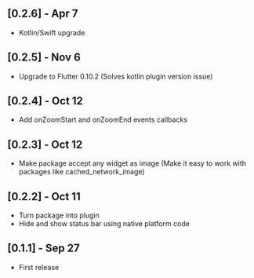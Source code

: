 ## [0.2.6] - Apr 7

* Kotlin/Swift upgrade

## [0.2.5] - Nov 6

* Upgrade to Flutter 0.10.2 (Solves kotlin plugin version issue)

## [0.2.4] - Oct 12

* Add onZoomStart and onZoomEnd events callbacks

## [0.2.3] - Oct 12

* Make package accept any widget as image (Make it easy to work with packages like cached_network_image)

## [0.2.2] - Oct 11

* Turn package into plugin
* Hide and show status bar using native platform code


## [0.1.1] - Sep 27

* First release
